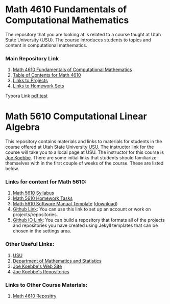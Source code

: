 # Math 4610 Fundamentals of Computational Mathematics

The repository that you are looking at is related to a course taught at Utah State University (USU). The course introduces
students to topics and content in computational mathematics.

### Main Repository Link

1. [Math 4610 Fundamentals of Computational Mathematics](https://jvkoebbe.github.io/math4610/main)
2. [Table of Contents for Math 4610](https://jvkoebbe.github.io/math4610/frontMatter/tableOfContents)
3. [Links to Projects](https://jvkoebbe.github.io/math4610/projects/indexOfProjects)
4. [Links to Homework Sets](https://jvkoebbe.github.io/math4610/homework/indexOfHomeworkSets)

Typora Link [pdf test](https://jvkoebbe.github.io/math4610/FunDeal)



# Math 5610 Computational Linear Algebra

This repository contains materials and links to materials for students in the course offered at Utah State University
[USU](http://www.usu.edu/). The instructor link for the course will take you to a local page at USU. The instructor for this
course is [Joe Koebbe](http://www.math.usu.edu/~koebbe). There are some initial links that students should familiarize themselves
with in the first couple of weeks of the course. These are listed below.

### Links for content for Math 5610:


1. [Math 5610 Syllabus](https://jvkoebbe.github.io/math5610/syllabus/syllabus)
2. [Math 5610 Homework Tasks](https://jvkoebbe.github.io/math5610/homework/indexOfHomeworkSets)
3. [Math 5610 Software Manual Template](https://jvkoebbe.github.io/math5610/softwareManual/softwareManualTemplate)
      ([download](https://jvkoebbe.github.io/math5610/softwareManual/softwareManualTemplate.md))
4. [Github Link](https://github.com): You can use this link to set up an account or work on projects/repositories.
5. [Github IO Link](https://pages.github.com): You can build a repository that formats all of the projects and repositories
   you have created using Jekyll templates that can be chosen in the settings area.

###  Other Useful Links:

1. [USU](http://www.usu.edu/)
2. [Department of Mathematics and Statistics](http://www.math.usu.edu/)
3. [Joe Koebbe's Web Site](http://www.math.usu.edu/~koebbe)
4. [Joe Koebbe's Repositories](https://github.com/jvkoebbe)

### Links to Other Course Materials:

1. [Math 4610 Repositry](https://jvkoebbe.github.io/math4610)
